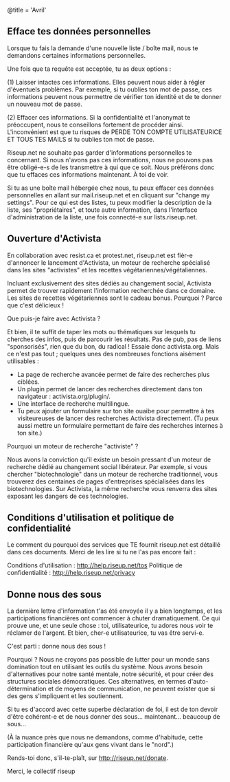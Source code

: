 @title = 'Avril'

## Efface tes données personnelles

Lorsque tu fais la demande d'une nouvelle liste / boîte mail, nous te
demandons certaines informations personnelles.

Une fois que ta requête est acceptée, tu as deux options :

(1) Laisser intactes ces informations. Elles peuvent nous aider à
    régler d'éventuels problèmes. Par exemple, si tu oublies ton mot
    de passe, ces informations peuvent nous permettre de vérifier ton
    identité et de te donner un nouveau mot de passe.

(2) Effacer ces informations. Si la confidentialité et l'anonymat te
    préoccupent, nous te conseillons fortement de procéder
    ainsi. L'inconvénient est que tu risques de PERDE TON COMPTE
    UTILISATEURICE ET TOUS TES MAILS si tu oublies ton mot de passe.

Riseup.net ne souhaite pas garder d'informations personnelles te
concernant. Si nous n'avons pas ces informations, nous ne pouvons pas
être obligé-e-s de les transmettre à qui que ce soit. Nous préférons
donc que tu effaces ces informations maintenant. À toi de voir.

Si tu as une boîte mail hébergée chez nous, tu peux effacer ces
données personnelles en allant sur mail.riseup.net et en cliquant sur
"change my settings". Pour ce qui est des listes, tu peux modifier la
description de la liste, ses "propriétaires", et toute autre
information, dans l'interface d'administration de la liste, une fois
connecté-e sur lists.riseup.net.


## Ouverture d'Activista

En collaboration avec resist.ca et protest.net, riseup.net est fièr-e
d'annoncer le lancement d'Activista, un moteur de recherche spécialisé
dans les sites "activistes" et les recettes végétariennes/végétaliennes.

Incluant exclusivement des sites dédiés au changement social,
Activista permet de trouver rapidement l'information recherchée dans
ce domaine. Les sites de recettes végétariennes sont le cadeau
bonus. Pourquoi ? Parce que c'est délicieux !

Que puis-je faire avec Activista ?

Et bien, il te suffit de taper les mots ou thématiques sur lesquels tu
cherches des infos, puis de parcourir les résultats. Pas de pub, pas
de liens "sponsorisés", rien que du bon, du radical ! Essaie donc
activista.org. Mais ce n'est pas tout ; quelques unes des nombreuses
fonctions aisément utilisables :

   * La page de recherche avancée permet de faire des recherches plus
     ciblées.
   * Un plugin permet de lancer des recherches directement dans ton
     navigateur : activista.org/plugin/.
   * Une interface de recherche multilingue.
   * Tu peux ajouter un formulaire sur ton site ouaibe pour permettre
     à tes visiteureuses de lancer des recherches Activista
     directement. (Tu peux aussi mettre un formulaire permettant de
     faire des recherches internes à ton site.)

Pourquoi un moteur de recherche "activiste" ?

Nous avons la conviction qu'il existe un besoin pressant d'un moteur
de recherche dédié au changement social libérateur. Par exemple, si
vous chercher "biotechnologie" dans un moteur de recherche
traditionnel, vous trouverez des centaines de pages d'entreprises
spécialisées dans les biotechnologies. Sur Activista, la même
recherche vous renverra des sites exposant les dangers de ces
technologies.


## Conditions d'utilisation et politique de confidentialité

Le comment du pourquoi des services que TE fournit riseup.net est
détaillé dans ces documents. Merci de les lire si tu ne l'as pas
encore fait :

Conditions d'utilisation : http://help.riseup.net/tos
Politique de confidentialité : http://help.riseup.net/privacy


## Donne nous des sous

La dernière lettre d'information t'as été envoyée il y a bien
longtemps, et les participations financières ont commencer à chuter
dramatiquement. Ce qui prouve une, et une seule chose : toi,
utilisateurice, tu adores nous voir te réclamer de l'argent. Et bien,
cher-e utilisateurice, tu vas être servi-e.

C'est parti : donne nous des sous !

Pourquoi ? Nous ne croyons pas possible de lutter pour un monde sans
domination tout en utilisant les outils du système. Nous avons besoin
d'alternatives pour notre santé mentale, notre sécurité, et pour créer
des structures sociales démocratiques. Ces alternatives, en termes
d'auto-détermination et de moyens de communication, ne peuvent exister
que si des gens s'impliquent et les soutiennent.

Si tu es d'accord avec cette superbe déclaration de foi, il est de ton
devoir d'être cohérent-e et de nous donner des sous... maintenant...
beaucoup de sous...

(À la nuance près que nous ne demandons, comme d'habitude, cette
participation financière qu'aux gens vivant dans le "nord".)

Rends-toi donc, s'il-te-plaît, sur http://riseup.net/donate.

Merci,
le collectif riseup
